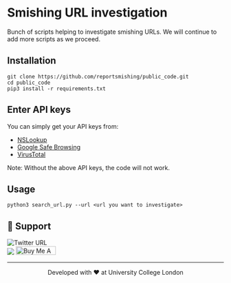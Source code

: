 # Smishing URL investigation
Bunch of scripts helping to investigate smishing URLs. We will continue to add more scripts as we proceed.

## Installation
```
git clone https://github.com/reportsmishing/public_code.git
cd public_code
pip3 install -r requirements.txt
```

## Enter API keys

You can simply get your API keys from:
* [NSLookup](https://rapidapi.com/nslookup-nslookup-default/api/dns-lookup5)
* [Google Safe Browsing](https://developers.google.com/safe-browsing/v4)
* [VirusTotal](http://virustotal.com/)

Note: Without the above API keys, the code will not work.

## Usage
```
python3 search_url.py --url <url you want to investigate>
```

## 🙏 Support

![Twitter URL](https://img.shields.io/twitter/url?style=social&url=https%3A%2F%2Fgithub.com%2Freportsmishing%2Fknowledgebase)
<br>
[![](https://img.shields.io/static/v1?label=Sponsor&message=%E2%9D%A4&logo=GitHub&color=%23fe8e86)](https://github.com/sponsors/reportsmishing)
<a href="https://www.buymeacoffee.com/sharad1126" target="_blank"><img src="https://cdn.buymeacoffee.com/buttons/default-orange.png" alt="Buy Me A Coffee" height="20" width="93"></a>

<hr>
<p align="center">
Developed with ❤️ at University College London
</p>
